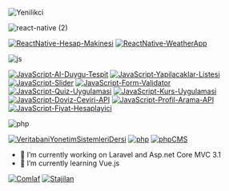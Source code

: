 ![Yenilikci](https://github-readme-stats.vercel.app/api?username=yenilikci&show_icons=true&theme=radical) <br>

![react-native (2)](https://user-images.githubusercontent.com/57464067/96386776-11742600-11a6-11eb-85da-4c1bab00a976.png)

[![ReactNative-Hesap-Makinesi](https://github-readme-stats.vercel.app/api/pin/?username=yenilikci&repo=ReactNative-Hesap-Makinesi)](https://github.com/yenilikci/ReactNative-Hesap-Makinesi)
[![ReactNative-WeatherApp](https://github-readme-stats.vercel.app/api/pin/?username=yenilikci&repo=ReactNative-WeatherApp)](https://github.com/yenilikci/ReactNative-WeatherApp)


![js](https://user-images.githubusercontent.com/57464067/95857033-a5d42800-0d63-11eb-9385-ed70a9b463a6.png)

[![JavaScript-AI-Duygu-Tespit](https://github-readme-stats.vercel.app/api/pin/?username=yenilikci&repo=JavaScript-AI-Duygu-Tespit)](https://github.com/yenilikci/JavaScript-AI-Duygu-Tespit)
[![JavaScript-Yapilacaklar-Listesi](https://github-readme-stats.vercel.app/api/pin/?username=yenilikci&repo=JavaScript-Yapilacaklar-Listesi)](https://github.com/yenilikci/JavaScript-Yapilacaklar-Listesi)
[![JavaScript-Slider](https://github-readme-stats.vercel.app/api/pin/?username=yenilikci&repo=JavaScript-Slider)](https://github.com/yenilikci/JavaScript-Slider)
[![JavaScript-Form-Validator](https://github-readme-stats.vercel.app/api/pin/?username=yenilikci&repo=JavaScript-Form-Validator)](https://github.com/yenilikci/JavaScript-Form-Validator)
[![JavaScript-Quiz-Uygulamasi](https://github-readme-stats.vercel.app/api/pin/?username=yenilikci&repo=JavaScript-Quiz-Uygulamasi)](https://github.com/yenilikci/JavaScript-Quiz-Uygulamasi)
[![JavaScript-Kurs-Uygulamasi](https://github-readme-stats.vercel.app/api/pin/?username=yenilikci&repo=JavaScript-Kurs-Uygulamasi)](https://github.com/yenilikci/JavaScript-Kurs-Uygulamasi)
[![JavaScript-Doviz-Ceviri-API](https://github-readme-stats.vercel.app/api/pin/?username=yenilikci&repo=JavaScript-Doviz-Ceviri-API)](https://github.com/yenilikci/JavaScript-Doviz-Ceviri-API)
[![JavaScript-Profil-Arama-API](https://github-readme-stats.vercel.app/api/pin/?username=yenilikci&repo=JavaScript-Profil-Arama-API)](https://github.com/yenilikci/JavaScript-Profil-Arama-API)
[![JavaScript-Fiyat-Hesaplayici](https://github-readme-stats.vercel.app/api/pin/?username=yenilikci&repo=JavaScript-Fiyat-Hesaplayici)](https://github.com/yenilikci/JavaScript-Fiyat-Hesaplayici)

![php](https://user-images.githubusercontent.com/57464067/95857397-3874c700-0d64-11eb-857b-abe0bb495865.png)

[![VeritabaniYonetimSistemleriDersi](https://github-readme-stats.vercel.app/api/pin/?username=yenilikci&repo=VeritabaniYonetimSistemleriDersi)](https://github.com/yenilikci/VeritabaniYonetimSistemleriDersi)
[![php](https://github-readme-stats.vercel.app/api/pin/?username=yenilikci&repo=php)](https://github.com/yenilikci/php)
[![phpCMS](https://github-readme-stats.vercel.app/api/pin/?username=yenilikci&repo=phpCMS)](https://github.com/yenilikci/phpCMS)


- 🔭 I’m currently working on Laravel and Asp.net Core MVC 3.1
- 🌱 I’m currently learning Vue.js

[![Comlaf](https://user-images.githubusercontent.com/57464067/95266920-da645300-083c-11eb-94dc-7fe0a60e0764.png "Comlaf")](https://comlaf.com/ "Comlaf")
[![Stajilan](https://user-images.githubusercontent.com/57464067/95267106-34651880-083d-11eb-9164-da610769d7ab.png "Stajilan")](https://stajilan.com/ "Stajilan")

<!--
**yenilikci/yenilikci** is a ✨ _special_ ✨ repository because its `README.md` (this file) appears on your GitHub profile.

Here are some ideas to get you started:

- 🔭 I’m currently working on Laravel and Asp.net Core MVC 3.1
- 🌱 I’m currently learning Vue.js
- 👯 I’m looking to collaborate on ...
- 🤔 I’m looking for help with ...
- 💬 Ask me about ...
- 📫 How to reach me: ...
- 😄 Pronouns: ...
- ⚡ Fun fact: ...
-->
